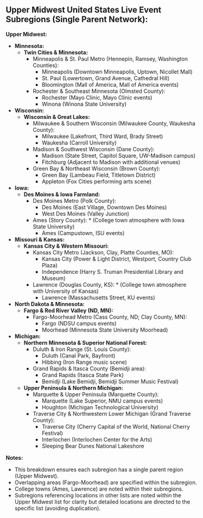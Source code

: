 ## Upper Midwest United States Live Event Subregions (Single Parent Network):

**Upper Midwest:**

- **Minnesota:**
  - **Twin Cities & Minnesota:**
    - Minneapolis & St. Paul Metro (Hennepin, Ramsey, Washington Counties):
      - Minneapolis (Downtown Minneapolis, Uptown, Nicollet Mall)
      - St. Paul (Lowertown, Grand Avenue, Cathedral Hill)
      - Bloomington (Mall of America, Mall of America events)
    - Rochester & Southeast Minnesota (Olmsted County):
      - Rochester (Mayo Clinic, Mayo Clinic events)
      - Winona (Winona State University)
- **Wisconsin:**
  - **Wisconsin & Great Lakes:**
    - Milwaukee & Southern Wisconsin (Milwaukee County, Waukesha County):
      - Milwaukee (Lakefront, Third Ward, Brady Street)
      - Waukesha (Carroll University)
    - Madison & Southwest Wisconsin (Dane County):
      - Madison (State Street, Capitol Square, UW-Madison campus)
      - Fitchburg (Adjacent to Madison with additional venues)
    - Green Bay & Northeast Wisconsin (Brown County):
      - Green Bay (Lambeau Field, Titletown District)
      - Appleton (Fox Cities performing arts scene)
- **Iowa:**
  - **Des Moines & Iowa Farmland:**
    - Des Moines Metro (Polk County):
      - Des Moines (East Village, Downtown Des Moines)
      - West Des Moines (Valley Junction)
    - Ames (Story County): \* (College town atmosphere with Iowa State University)
      - Ames (Campustown, ISU events)
- **Missouri & Kansas:**
  - **Kansas City & Western Missouri:**
    - Kansas City Metro (Jackson, Clay, Platte Counties, MO):
      - Kansas City (Power & Light District, Westport, Country Club Plaza)
      - Independence (Harry S. Truman Presidential Library and Museum)
    - Lawrence (Douglas County, KS): \* (College town atmosphere with University of Kansas)
      - Lawrence (Massachusetts Street, KU events)
- **North Dakota & Minnesota:**
  - **Fargo & Red River Valley (ND, MN):**
    - Fargo-Moorhead Metro (Cass County, ND; Clay County, MN):
      - Fargo (NDSU campus events)
      - Moorhead (Minnesota State University Moorhead)
- **Michigan:**
  - **Northern Minnesota & Superior National Forest:**
    - Duluth & Iron Range (St. Louis County):
      - Duluth (Canal Park, Bayfront)
      - Hibbing (Iron Range music scene)
    - Grand Rapids & Itasca County (Bemidji area):
      - Grand Rapids (Itasca State Park)
      - Bemidji (Lake Bemidji, Bemidji Summer Music Festival)
  - **Upper Peninsula & Northern Michigan:**
    - Marquette & Upper Peninsula (Marquette County):
      - Marquette (Lake Superior, NMU campus events)
      - Houghton (Michigan Technological University)
    - Traverse City & Northwestern Lower Michigan (Grand Traverse County):
      - Traverse City (Cherry Capital of the World, National Cherry Festival)
      - Interlochen (Interlochen Center for the Arts)
      - Sleeping Bear Dunes National Lakeshore

**Notes:**

- This breakdown ensures each subregion has a single parent region (Upper Midwest).
- Overlapping areas (Fargo-Moorhead) are specified within the subregion.
- College towns (Ames, Lawrence) are noted within their subregions.
- Subregions referencing locations in other lists are noted within the Upper Midwest list for clarity but detailed locations are directed to the specific list (avoiding duplication).
